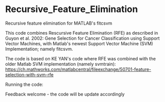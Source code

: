 # Recursive_Feature_Elimination
Recursive feature elimination for MATLAB's fitcsvm

This code combines Rescursive Feature Elimination (RFE) as described in Guyon et al. 2002: Gene Selection for Cancer 
Classification using Support Vector Machines, with Matlab's newest Support Vector Machine (SVM) Implementation; namely fitcsvm.

The code is based on KE YAN's code where RFE was combined with the older Matlab SVM implementation (namely svmtrain):
https://ch.mathworks.com/matlabcentral/fileexchange/50701-feature-selection-with-svm-rfe

Running the code:

Feedback welcome - the code will be update accordingly
